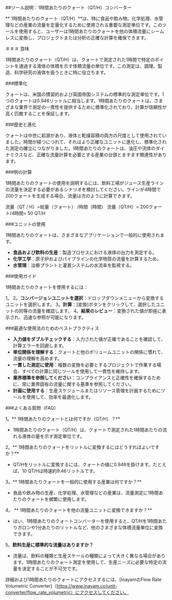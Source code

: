 ##ツール説明：1時間あたりのクォート（QT/H）コンバーター

** 1時間あたりのクォート（QT/H）**は、特に食品や飲み物、化学処理、水管理などの産業の流量を定量化するために使用される重要な測定単位です。このツールを使用すると、ユーザーは1時間あたりのクォートを他の体積流量にシームレスに変換し、プロジェクトまたは分析の正確な計算を確保できます。

＃＃＃ 意味

1時間あたりのクォート（QT/H）は、クォートで測定された1時間で特定のポイントを通過する液体の体積を示す体積流量の単位です。この測定は、調理、製造、科学研究の液体を扱うときに特に役立ちます。

###標準化

クォートは、米国の慣習的および英国帝国システムの標準的な測定単位です。1つのクォートは0.946リットルに相当します。1時間あたりのクォートは、さまざまな業界で測定の一貫性を提供するために標準化されており、計算が信頼性が高く匹敵することを保証します。

###歴史と進化

クォートは中世に起源があり、液体と乾燥容積の両方の尺度として使用されていました。時間が経つにつれて、それはより正確なユニットに進化し、標準化された測定の確立につながりました。1時間あたりのクォートは、油圧や流体のダイナミクスなど、正確な流量計算を必要とする産業の台頭とますます関連性があります。

###例の計算

1時間あたりのクォートの使用を説明するには、飲料工場がジュース生産ラインの流量を決定する必要があるシナリオを検討してください。ラインが4時間で200クォートを生成する場合、流量は次のように計算できます。

流量（QT / H）=総量（クォート） /時間（時間）
流量（QT/H）= 200クォート/4時間= 50 QT/H

###ユニットの使用

1時間あたりのクォートは、さまざまなアプリケーションで一般的に使用されます。

-  **食品および飲料の生産**：製造プロセスにおける液体の出力を測定する。
-  **化学工学**：原子炉およびパイプラインの化学物質の流量を計算するため。
-  **水管理**：治療プラントと灌漑システムの水流率を監視する。

###使用ガイド

1時間あたりのクォートを使用するには：

1。
2。**コンバージョンユニットを選択**：ドロップダウンメニューから変換するユニットを選択します。
3。**計算**：[変換]ボタンをクリックして、選択したユニットの同等の流量を確認します。
4。**結果のレビュー**：変換された値が即座に表示され、迅速な参照が可能になります。

###最適な使用法のためのベストプラクティス

-  **入力値をダブルチェックする**：入力された値が正確であることを確認して、計算エラーを回避します。
-  **単位関係を理解する**：クォートと他のボリュームユニットの関係に慣れて、流量の理解を高めます。
-  **一貫した測定に使用**：複数の変換を必要とするプロジェクトで作業する場合、すべての計算に同じツールを使用して一貫性を維持します。
-  **業界標準を参照してください**：コンプライアンスと正確性を確保するために、常に業界固有の流量に関する基準を参照してください。
-  **計画に使用する**：生産スケジュールまたはリソース管理を計画するためにツールを使用して、効率を最適化します。

###よくある質問（FAQ）

1。** 1時間あたりのクォートとは何ですか（QT/H）？**
-  1時間あたりのクォート（QT/H）は、クォートで測定された1時間あたりの流れる液体の量を示す測定単位です。

2。** 1時間あたりのクォートをリットルに変換するにはどうすればよいですか？**
-  QT/Hをリットルに変換するには、クォートの値に0.946を掛けます。たとえば、10 QT/Hは時速約9.46リットルです。

3。** 1時間あたりクォートを一般的に使用する産業は何ですか？**
- 食品や飲み物の生産、化学処理、水管理などの産業は、流量測定に1時間あたりのクォートを頻繁に使用します。

4。 ** 1時間あたりのクォートを他の流量ユニットに変換できますか？**
- はい、1時間あたりのクォートコンバーターを使用すると、QT/Hを1時間あたりガロンや1分あたりのリットルなど、他のさまざまな体積流量単位に変換できます。

5。**飲料生産に標準的な流量はありますか？**
- 流量は、飲料の種類と生産スケールの種類によって大きく異なる場合があります。1時間あたりのクォート測定を使用して、生産ニーズに必要な特定の流量を決定することが不可欠です。

詳細および1時間あたりのクォートにアクセスするには、[InayamのFlow Rate Volumetric Converter]（https://www.inayam.co/unit-converter/flow_rate_volumetric）にアクセスしてください。